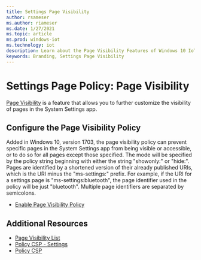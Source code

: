 ```yaml
---
title: Settings Page Visibility
author: rsameser
ms.author: riameser
ms.date: 1/27/2021
ms.topic: article
ms.prod: windows-iot
ms.technology: iot
description: Learn about the Page Visibility Features of Windows 10 IoT Enterprise.
keywords: Branding, Settings Page Visibility
---
```


# Settings Page Policy: Page Visibility
[Page Visibility](https://docs.microsoft.com/windows/client-management/mdm/policy-csp-settings#settings-pagevisibilitylist) is a feature that allows you to further customize the visibility of pages in the System Settings app.

## Configure the Page Visibility Policy
Added in Windows 10, version 1703, the page visibility policy can prevent specific pages in the System Settings app from being visible or accessible, or to do so for all pages except those specified. The mode will be specified by the policy string beginning with either the string "showonly:" or "hide:".  Pages are identified by a shortened version of their already published URIs, which is the URI minus the "ms-settings:" prefix. For example, if the URI for a settings page is "ms-settings:bluetooth", the page identifier used in the policy will be just "bluetooth". Multiple page identifiers are separated by semicolons.

* [Enable Page Visibility Policy](https://docs.microsoft.com/windows/client-management/mdm/policy-csp-settings#settings-pagevisibilitylist)


## Additional Resources
* [Page Visibility List](https://docs.microsoft.com/windows/client-management/mdm/policy-csp-settings#settings-pagevisibilitylist)
* [Policy CSP - Settings](https://docs.microsoft.com/windows/client-management/mdm/policy-csp-settings)
* [Policy CSP](https://docs.microsoft.com/windows/client-management/mdm/policy-configuration-service-provider)
